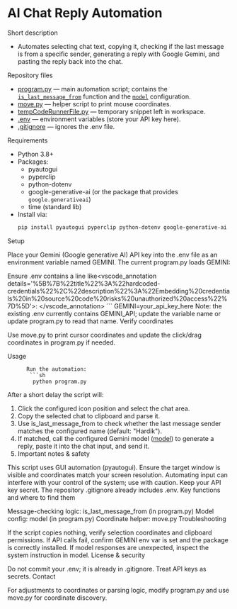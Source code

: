# AI Chat Reply Automation

Short description
- Automates selecting chat text, copying it, checking if the last message is from a specific sender, generating a reply with Google Gemini, and pasting the reply back into the chat.

Repository files
- [program.py](program.py) — main automation script; contains the [`is_last_message_from`](program.py) function and the [`model`](program.py) configuration.
- [move.py](move.py) — helper script to print mouse coordinates.
- [tempCodeRunnerFile.py](tempCodeRunnerFile.py) — temporary snippet left in workspace.
- [.env](.env) — environment variables (store your API key here).
- [.gitignore](.gitignore) — ignores the .env file.

Requirements
- Python 3.8+
- Packages:
  - pyautogui
  - pyperclip
  - python-dotenv
  - google-generative-ai (or the package that provides `google.generativeai`)
  - time (standard lib)
- Install via:
  ```sh
  pip install pyautogui pyperclip python-dotenv google-generative-ai

Setup

Place your Gemini (Google generative AI) API key into the .env file as an environment variable named GEMINI. The current program.py loads GEMINI:

Ensure .env contains a line like<vscode_annotation details='%5B%7B%22title%22%3A%22hardcoded-credentials%22%2C%22description%22%3A%22Embedding%20credentials%20in%20source%20code%20risks%20unauthorized%20access%22%7D%5D'>: </vscode_annotation> ``` GEMINI=your_api_key_here
Note: the existing .env currently contains GEMINI_API; update the variable name or update program.py to read that name.
Verify coordinates

Use move.py to print cursor coordinates and update the click/drag coordinates in program.py if needed.


  Usage

          Run the automation:
           ```sh
            python program.py

After a short delay the script will:
1. Click the configured icon position and select the chat area.
2. Copy the selected chat to clipboard and parse it.
3. Use is_last_message_from to check whether the last message sender matches the configured name (default: "Hardik").
4. If matched, call the configured Gemini model ([model](program.py)) to generate a reply, paste it into the chat input, and send it.
5. Important notes & safety

This script uses GUI automation (pyautogui). Ensure the target window is visible and coordinates match your screen resolution.
Automating input can interfere with your control of the system; use with caution.
Keep your API key secret. The repository .gitignore already includes .env.
Key functions and where to find them

Message-checking logic: is_last_message_from (in program.py)
Model config: model (in program.py)
Coordinate helper: move.py
Troubleshooting

If the script copies nothing, verify selection coordinates and clipboard permissions.
If API calls fail, confirm GEMINI env var is set and the package is correctly installed.
If model responses are unexpected, inspect the system instruction in model.
License & security

Do not commit your .env; it is already in .gitignore.
Treat API keys as secrets.
Contact

For adjustments to coordinates or parsing logic, modify program.py and use move.py for coordinate discovery.
